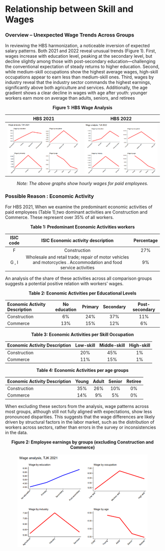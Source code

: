 # Relationship between Skill and Wages

### Overview – Unexpected Wage Trends Across Groups
In reviewing the HBS harmonization, a noticeable inversion of expected salary patterns. Both 2021 and 2022 reveal unusual trends (Figure 1). First, wages increase with education level, peaking at the secondary level, but decline slightly among those with post-secondary education—challenging the conventional expectation of steady returns to higher education. Second, while medium-skill occupations show the highest average wages, high-skill occupations appear to earn less than medium-skill ones. Third, wages by industry reveal that the industry sector commands the highest earnings, significantly above both agriculture and services. Additionally, the age gradient shows a clear decline in wages with age after youth: younger workers earn more on average than adults, seniors, and retirees

<div align="center"><strong>Figure 1: HBS Wage Analysis</strong></div>

| HBS 2021         |  HBS 2022 |
|:-------------------------:|:-------------------------:|
|![Wage_analysis_2021](utilities/Wage_analysis_2021.png)  |  ![Wage_analysis_2022]( utilities/Wage_analysis_2022.png)|
<div align="center"><i>Note: The above graphs show hourly wages for paid employees.</i></div>

### Possible Reason : Economic Activity 

For HBS 2021, When we examine the predominant economic activities of paid employees (Table 1),two dominant activities are Construction and Commerce. These represent over 35% of all workers.

<div align="center"><strong>Table 1: Predominant Economic Activities workers</strong></div>

<div align="center">

ISIC code   |   ISIC Economic activity description                                   | Percentage|
:-------:|:----------------------------------------------:|:----------------------------------------------:
 F       |     Construction                                          | 27%
 G , I   |     Wholesale and retail trade; repair of motor vehicles and motorcycles . Accommodation and food service activities                                         | 9%

 </div>

An analysis of the share of these activities across all comparison groups suggests a potential positive relation with workers’ wages.
 
<div align="center"><strong>Table 2: Economic Activities per Educational Levels</strong></div>

<div align="center">

|  Economic Activity Description              | No education | Primary | Secondary | Post-secondary |
|:------------------------------------------------|:-------------:|:--------:|:----------:|:----------------:|
| Construction                                    | 6%            | 24%      | 37%        | 11%              |
| Commerce                                        | 13%           | 15%      | 12%        | 6%               |

</div>


 
<div align="center"><strong>Table 3: Economic Activities per Skill Occupation</strong></div>

<div align="center">

| Economic Activity Description              | Low-skill | Middle-skill | High-skill |
|:------------------------------------------------|:--------------:|:-----------------:|:---------------:|
| Construction                                    | 20%            | 45%               | 1%              |
| Commerce                                        | 11%            | 15%               | 1%              |

</div>

<div align="center"><strong>Table 4: Economic Activities per age groups</strong></div>

<div align="center">

| Economic Activity Description              | Young | Adult | Senior | Retiree |
|:------------------------------------------------|:-------------:|:--------:|:----------:|:----------------:|
| Construction                                    | 35%            | 26%      | 10%        | 0%              |
| Commerce                                        | 14%           | 9%      | 5%        | 0%               |

</div>


When excluding these sectors from the analysis, wage patterns across most groups, although still not fully aligned with expectations, show less pronounced disparities. This suggests that the wage differences are likely driven by structural factors in the labor market, such as the distribution of workers across sectors, rather than errors in the survey or inconsistencies in the data.
 
 <div align="center"><strong>Figure 2: Employee earnings by groups (excluding Construction and Commerce)</strong></div>

<figure>

<img src="utilities/Wage_post_analysis.png" alt="Wage_post_analysis"/>

</figure>


